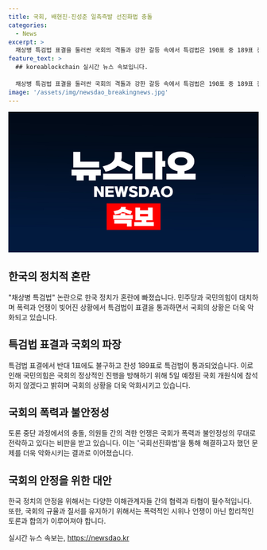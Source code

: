 ```yaml
---
title: 국회, 배현진-진성준 일촉즉발 선진화법 충돌
categories:
  - News
excerpt: >
  채상병 특검법 표결을 둘러싼 국회의 격돌과 강한 갈등 속에서 특검법은 190표 중 189표 찬성으로 통과되었습니다. 이에 국민의힘은 국회 개원식 불참을 선언하고, 윤석열 대통령에게도 불참을 요구하며 결국 개원식은 연기되었습니다. 동물국회를 막고자 만든 국회선진화법에도 본회의장에서 일촉즉발의 상황이 벌어졌습니다.
feature_text: >
  ## koreablockchain 실시간 뉴스 속보입니다.

  채상병 특검법 표결을 둘러싼 국회의 격돌과 강한 갈등 속에서 특검법은 190표 중 189표 찬성으로 통과되었습니다. 이에 국민의힘은 국회 개원식 불참을 선언하고, 윤석열 대통령에게도 불참을 요구하며 결국 개원식은 연기되었습니다. 동물국회를 막고자 만든 국회선진화법에도 본회의장에서 일촉즉발의 상황이 벌어졌습니다.
image: '/assets/img/newsdao_breakingnews.jpg'
---
```


<p><img src="/assets/img/newsdao_breakingnews.jpg" alt="koreablockchain 속보" /></p>

<h2 data-ke-size="size26">한국의 정치적 혼란</h2>

<p data-ke-size="size16">"채상병 특검법" 논란으로 한국 정치가 혼란에 빠졌습니다. 민주당과 국민의힘이 대치하며 폭력과 언쟁이 빚어진 상황에서 특검법이 표결을 통과하면서 국회의 상황은 더욱 악화되고 있습니다.</p>

<h2 data-ke-size="size26">특검법 표결과 국회의 파장</h2>

<p data-ke-size="size16">특검법 표결에서 반대 1표에도 불구하고 찬성 189표로 특검법이 통과되었습니다. 이로 인해 국민의힘은 국회의 정상적인 진행을 방해하기 위해 5일 예정된 국회 개원식에 참석하지 않겠다고 밝히며 국회의 상황을 더욱 악화시키고 있습니다.</p>

<h2 data-ke-size="size26">국회의 폭력과 불안정성</h2>

<p data-ke-size="size16">토론 중단 과정에서의 충돌, 의원들 간의 격한 언쟁은 국회가 폭력과 불안정성의 무대로 전락하고 있다는 비판을 받고 있습니다. 이는 '국회선진화법'을 통해 해결하고자 했던 문제를 더욱 악화시키는 결과로 이어졌습니다.</p>

<h2 data-ke-size="size26">국회의 안정을 위한 대안</h2>

<p data-ke-size="size16">한국 정치의 안정을 위해서는 다양한 이해관계자들 간의 협력과 타협이 필수적입니다. 또한, 국회의 규율과 질서를 유지하기 위해서는 폭력적인 시위나 언쟁이 아닌 합리적인 토론과 합의가 이루어져야 합니다.</p>
실시간 뉴스 속보는, <a href="https://newsdao.kr" rel="dofollow">https://newsdao.kr</a>


